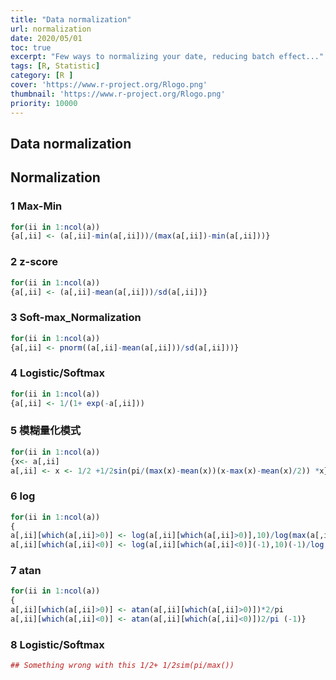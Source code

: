 ```yaml
---
title: "Data normalization"
url: normalization
date: 2020/05/01
toc: true
excerpt: "Few ways to normalizing your date, reducing batch effect..."
tags: [R, Statistic]
category: [R ]
cover: 'https://www.r-project.org/Rlogo.png'
thumbnail: 'https://www.r-project.org/Rlogo.png'
priority: 10000
---
```


## Data normalization

<a name="Y4znF"></a>
## Normalization

<a name="CMtTL"></a>
### 1 Max-Min
```r
for(ii in 1:ncol(a))
{a[,ii] <- (a[,ii]-min(a[,ii]))/(max(a[,ii])-min(a[,ii]))}
```


<a name="G1R41"></a>
### 2 z-score
```r
for(ii in 1:ncol(a))
{a[,ii] <- (a[,ii]-mean(a[,ii]))/sd(a[,ii])}
```


<a name="S4tTs"></a>
### 3 Soft-max_Normalization
```r
for(ii in 1:ncol(a))
{a[,ii] <- pnorm((a[,ii]-mean(a[,ii]))/sd(a[,ii]))}
```


<a name="zb92d"></a>
### 4 Logistic/Softmax
```r
for(ii in 1:ncol(a))
{a[,ii] <- 1/(1+ exp(-a[,ii]))
```


<a name="l6OhA"></a>
### 5 模糊量化模式
```r
for(ii in 1:ncol(a))
{x<- a[,ii]
a[,ii] <- x <- 1/2 +1/2sin(pi/(max(x)-mean(x))(x-max(x)-mean(x)/2)) *x}
```


<a name="SbqDp"></a>
### 6 log
```r
for(ii in 1:ncol(a))
{
a[,ii][which(a[,ii]>0)] <- log(a[,ii][which(a[,ii]>0)],10)/log(max(a[,ii]),10)
a[,ii][which(a[,ii]<0)] <- log(a[,ii][which(a[,ii]<0)](-1),10)(-1)/log(mean(a[,ii]) *(-1))}
```


<a name="uEmOn"></a>
### 7 atan
```r
for(ii in 1:ncol(a))
{
a[,ii][which(a[,ii]>0)] <- atan(a[,ii][which(a[,ii]>0)])*2/pi
a[,ii][which(a[,ii]<0)] <- atan(a[,ii][which(a[,ii]<0)])2/pi (-1)}
```


<a name="Ih7Gy"></a>
### 8 Logistic/Softmax
```r
## Something wrong with this 1/2+ 1/2sim(pi/max())
```
